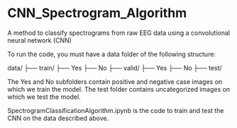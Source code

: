 # CNN_Spectrogram_Algorithm
A method to classify spectrograms from raw EEG data using a convolutional neural network (CNN)

To run the code, you must have a data folder of the following structure:

data/
├── train/
    ├── Yes
    ├── No
├── valid/
    ├── Yes
    ├── No
├── test/

The Yes and No subfolders contain positive and negative case images on which we train the model. The test folder contains uncategorized images on which we test the model.

SpectrogramClassificationAlgorithm.ipynb is the code to train and test the CNN on the data described above.
